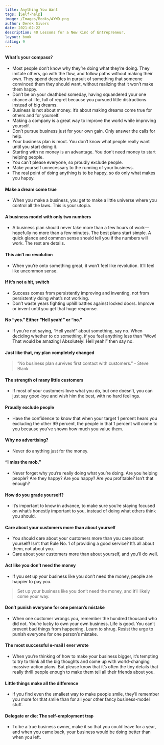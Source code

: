 ```yaml
---
title: Anything You Want
tags: [Self-help]
image: /Images/Books/AYWD.png
author: Derek Sivers
date: 2021-02-22
description: 40 Lessons for a New Kind of Entrepreneur.
layout: book
rating: 9
---
```


#### What’s your compass?

- Most people don’t know why they’re doing what they’re doing. They imitate others, go with the flow, and follow paths without making their own. They spend decades in pursuit of something that someone convinced them they should want, without realizing that it won’t make them happy.
- Don’t be on your deathbed someday, having squandered your one chance at life, full of regret because you pursued little distractions instead of big dreams.
- Business is not about money. It’s about making dreams come true for others and for yourself.
- Making a company is a great way to improve the world while improving yourself.
- Don’t pursue business just for your own gain. Only answer the calls for help.
- Your business plan is moot. You don’t know what people really want until you start doing it.
- Starting with no money is an advantage. You don’t need money to start helping people.
- You can’t please everyone, so proudly exclude people.
- Make yourself unnecessary to the running of your business.
- The real point of doing anything is to be happy, so do only what makes you happy.

#### Make a dream come true

- When you make a business, you get to make a little universe where you control all the laws. This is your utopia.

#### A business model with only two numbers

- A business plan should never take more than a few hours of work—hopefully no more than a few minutes. The best plans start simple. A quick glance and common sense should tell you if the numbers will work. The rest are details.

#### This ain’t no revolution

- When you’re onto something great, it won’t feel like revolution. It’ll feel like uncommon sense.

#### If it’s not a hit, switch

- Success comes from persistently improving and inventing, not from persistently doing what’s not working.
- Don’t waste years fighting uphill battles against locked doors. Improve or invent until you get that huge response.

#### No “yes.” Either “Hell yeah!” or “no.”

- If you’re not saying, “Hell yeah!” about something, say no. When deciding whether to do something, if you feel anything less than “Wow! That would be amazing! Absolutely! Hell yeah!” then say no.

#### Just like that, my plan completely changed

> “No business plan survives first contact with customers.” - Steve Blank

#### The strength of many little customers

- If most of your customers love what you do, but one doesn’t, you can just say good-bye and wish him the best, with no hard feelings.

#### Proudly exclude people

- Have the confidence to know that when your target 1 percent hears you excluding the other 99 percent, the people in that 1 percent will come to you because you’ve shown how much you value them.

#### Why no advertising?

- Never do anything just for the money.

#### “I miss the mob.”

- Never forget why you’re really doing what you’re doing. Are you helping people? Are they happy? Are you happy? Are you profitable? Isn’t that enough?

#### How do you grade yourself?

- It’s important to know in advance, to make sure you’re staying focused on what’s honestly important to you, instead of doing what others think you should.

#### Care about your customers more than about yourself

- You should care about your customers more than you care about yourself! Isn’t that Rule No. 1 of providing a good service? It’s all about them, not about you.
- Care about your customers more than about yourself, and you’ll do well.

#### Act like you don’t need the money

- If you set up your business like you don’t need the money, people are happier to pay you.

> Set up your business like you don’t need the money, and it’ll likely come your way.

#### Don’t punish everyone for one person’s mistake

- When one customer wrongs you, remember the hundred thousand who did not. You’re lucky to own your own business. Life is good. You can’t prevent bad things from happening. Learn to shrug. Resist the urge to punish everyone for one person’s mistake.

#### The most successful e-mail I ever wrote

- When you’re thinking of how to make your business bigger, it’s tempting to try to think all the big thoughts and come up with world-changing massive-action plans. But please know that it’s often the tiny details that really thrill people enough to make them tell all their friends about you.

#### Little things make all the difference

- If you find even the smallest way to make people smile, they’ll remember you more for that smile than for all your other fancy business-model stuff.

#### Delegate or die: The self-employment trap

- To be a true business owner, make it so that you could leave for a year, and when you came back, your business would be doing better than when you left.